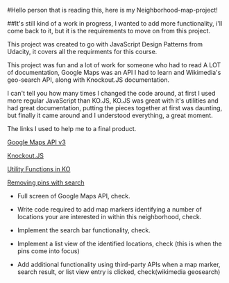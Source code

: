 #Hello person that is reading this, here is my Neighborhood-map-project!  

##It's still kind of a work in progress, I wanted to add more functionality, i'll come back to it, but it is the requirements to move on from this project.

This project was created to go with JavaScript Design Patterns from Udacity, it covers all the requirments for this course.

This project was fun and a lot of work for someone who had to read A LOT of documentation, Google Maps was an API I had to learn and Wikimedia's geo-search API, along with Knockout.JS documentation.   

I can't tell you how many times I changed the code around, at first I used more regular JavaScript than KO.JS, KO.JS was great with it's utilities and had great documentation, putting the pieces together at first was daunting, but finally it came around and I understood everything, a great moment.

The links I used to help me to a final product.

[Google Maps API v3](https://developers.google.com/maps/documentation/javascript/)

[Knockout.JS](http://knockoutjs.com/)

[Utility Functions in KO](http://jsfiddle.net/rniemeyer/vdcUA/)

[Removing pins with search](http://stackoverflow.com/questions/29557938/removing-map-pin-with-search)

* Full screen of Google Maps API, check.

* Write code required to add map markers identifying a number of locations your are interested in within this neighborhood, check.

* Implement the search bar functionality, check.

* Implement a list view of the identified locations, check (this is when the pins come into focus)

* Add additional functionality using third-party APIs when a map marker, search result, or list view entry is clicked, check(wikimedia geosearch)



